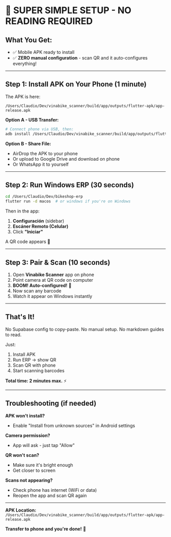 # 📱 SUPER SIMPLE SETUP - NO READING REQUIRED

## What You Get:
- ✅ Mobile APK ready to install
- ✅ **ZERO manual configuration** - scan QR and it auto-configures everything!

---

## Step 1: Install APK on Your Phone (1 minute)

The APK is here:
```
/Users/Claudio/Dev/vinabike_scanner/build/app/outputs/flutter-apk/app-release.apk
```

**Option A - USB Transfer:**
```bash
# Connect phone via USB, then:
adb install /Users/Claudio/Dev/vinabike_scanner/build/app/outputs/flutter-apk/app-release.apk
```

**Option B - Share File:**
- AirDrop the APK to your phone
- Or upload to Google Drive and download on phone
- Or WhatsApp it to yourself

---

## Step 2: Run Windows ERP (30 seconds)

```bash
cd /Users/Claudio/Dev/bikeshop-erp
flutter run -d macos  # or windows if you're on Windows
```

Then in the app:
1. **Configuración** (sidebar)
2. **Escáner Remoto (Celular)**
3. Click **"Iniciar"**

A QR code appears 📱

---

## Step 3: Pair & Scan (10 seconds)

1. Open **Vinabike Scanner** app on phone
2. Point camera at QR code on computer
3. **BOOM! Auto-configured!** 🎉
4. Now scan any barcode
5. Watch it appear on Windows instantly

---

## That's It!

No Supabase config to copy-paste.
No manual setup.
No markdown guides to read.

Just:
1. Install APK
2. Run ERP → show QR
3. Scan QR with phone
4. Start scanning barcodes

**Total time: 2 minutes max.** ⚡

---

## Troubleshooting (if needed)

**APK won't install?**
- Enable "Install from unknown sources" in Android settings

**Camera permission?**
- App will ask - just tap "Allow"

**QR won't scan?**
- Make sure it's bright enough
- Get closer to screen

**Scans not appearing?**
- Check phone has internet (WiFi or data)
- Reopen the app and scan QR again

---

**APK Location:**
`/Users/Claudio/Dev/vinabike_scanner/build/app/outputs/flutter-apk/app-release.apk`

**Transfer to phone and you're done!** 🚀
